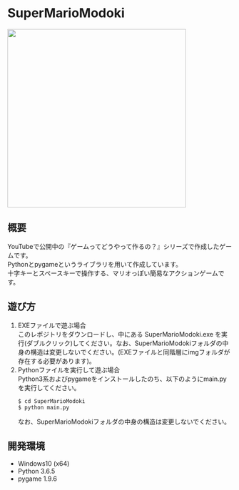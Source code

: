 # SuperMarioModoki
<img src="https://user-images.githubusercontent.com/65722145/83350983-2b3dd980-a37b-11ea-846f-3bf6243bcad4.gif" width="400">  

## 概要
YouTubeで公開中の『ゲームってどうやって作るの？』シリーズで作成したゲームです。  
Pythonとpygameというライブラリを用いて作成しています。  
十字キーとスペースキーで操作する、マリオっぽい簡易なアクションゲームです。

## 遊び方
1. EXEファイルで遊ぶ場合  
    このレポジトリをダウンロードし、中にある SuperMarioModoki.exe を実行(ダブルクリック)してください。なお、SuperMarioModokiフォルダの中身の構造は変更しないでください。(EXEファイルと同階層にimgフォルダが存在する必要があります)。
2. Pythonファイルを実行して遊ぶ場合  
    Python3系およびpygameをインストールしたのち、以下のようにmain.pyを実行してください。
    ```
    $ cd SuperMarioModoki
    $ python main.py
    ```
    なお、SuperMarioModokiフォルダの中身の構造は変更しないでください。

## 開発環境
- Windows10 (x64)
- Python 3.6.5
- pygame 1.9.6
